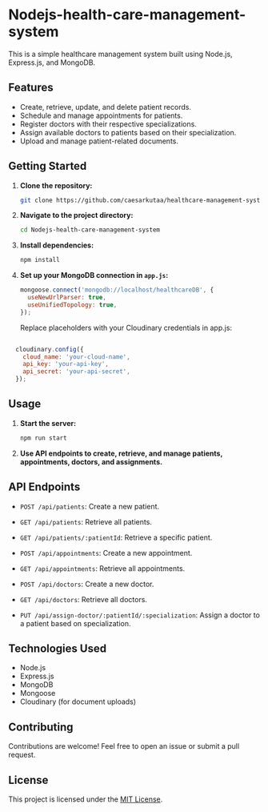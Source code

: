 # Nodejs-health-care-management-system

This is a simple healthcare management system built using Node.js, Express.js, and MongoDB.

## Features

- Create, retrieve, update, and delete patient records.
- Schedule and manage appointments for patients.
- Register doctors with their respective specializations.
- Assign available doctors to patients based on their specialization.
- Upload and manage patient-related documents.

## Getting Started

1. **Clone the repository:**

   ```bash
   git clone https://github.com/caesarkutaa/healthcare-management-system.git
   ```

2. **Navigate to the project directory:**

   ```bash
   cd Nodejs-health-care-management-system
   ```

3. **Install dependencies:**

   ```bash
   npm install
   ```

4. **Set up your MongoDB connection in `app.js`:**

   ```javascript
   mongoose.connect('mongodb://localhost/healthcareDB', {
     useNewUrlParser: true,
     useUnifiedTopology: true,
   });
   ```
   Replace placeholders with your Cloudinary credentials in app.js:

 ```javascript

   cloudinary.config({
     cloud_name: 'your-cloud-name',
     api_key: 'your-api-key',
     api_secret: 'your-api-secret',
   });
   ```
## Usage

1. **Start the server:**

   ```bash
   npm run start
   ```

2. **Use API endpoints to create, retrieve, and manage patients, appointments, doctors, and assignments.**

## API Endpoints

- `POST /api/patients`: Create a new patient.
- `GET /api/patients`: Retrieve all patients.
- `GET /api/patients/:patientId`: Retrieve a specific patient.

- `POST /api/appointments`: Create a new appointment.
- `GET /api/appointments`: Retrieve all appointments.

- `POST /api/doctors`: Create a new doctor.
- `GET /api/doctors`: Retrieve all doctors.

- `PUT /api/assign-doctor/:patientId/:specialization`: Assign a doctor to a patient based on specialization.

## Technologies Used

- Node.js
- Express.js
- MongoDB
- Mongoose
- Cloudinary (for document uploads)

## Contributing

Contributions are welcome! Feel free to open an issue or submit a pull request.

## License

This project is licensed under the [MIT License](LICENSE).
